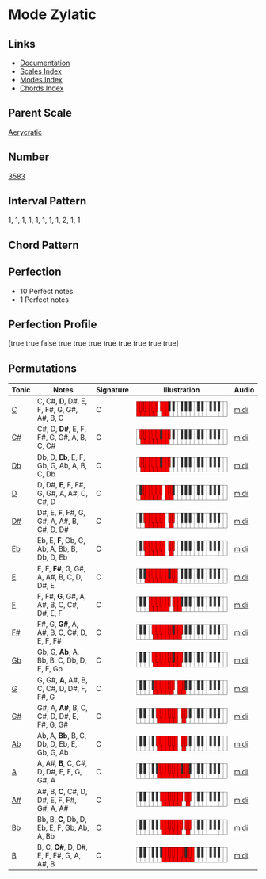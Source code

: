 # Mode Zylatic

## Links

- [Documentation](README.md)
- [Scales Index](Scales.md)
- [Modes Index](Modes.md)
- [Chords Index](Chords.md)

## Parent Scale

[Aerycratic](ScaleAerycratic.md)

## Number

[3583](https://ianring.com/musictheory/scales/3583)

## Interval Pattern

1, 1, 1, 1, 1, 1, 1, 1, 2, 1, 1

## Chord Pattern



## Perfection

- 10 Perfect notes
- 1 Perfect notes

## Perfection Profile

[true true false true true true true true true true true]

## Permutations

| Tonic | Notes | Signature | Illustration | Audio |
|-------|-------|-----------|--------------|-------|
| [C](ModeCNaturalZylatic.md) | C, C#, **D**, D#, E, F, F#, G, G#, A#, B, C | C | ![CNaturalZylatic](ModeCNaturalZylatic.png) | [midi](https://github.com/edipermadi/music/blob/main/docs/ModeCNaturalZylatic.mid?raw=true) |
| [C#](ModeCSharpZylatic.md) | C#, D, **D#**, E, F, F#, G, G#, A, B, C, C# | C | ![CSharpZylatic](ModeCSharpZylatic.png) | [midi](https://github.com/edipermadi/music/blob/main/docs/ModeCSharpZylatic.mid?raw=true) |
| [Db](ModeDFlatZylatic.md) | Db, D, **Eb**, E, F, Gb, G, Ab, A, B, C, Db | C | ![DFlatZylatic](ModeDFlatZylatic.png) | [midi](https://github.com/edipermadi/music/blob/main/docs/ModeDFlatZylatic.mid?raw=true) |
| [D](ModeDNaturalZylatic.md) | D, D#, **E**, F, F#, G, G#, A, A#, C, C#, D | C | ![DNaturalZylatic](ModeDNaturalZylatic.png) | [midi](https://github.com/edipermadi/music/blob/main/docs/ModeDNaturalZylatic.mid?raw=true) |
| [D#](ModeDSharpZylatic.md) | D#, E, **F**, F#, G, G#, A, A#, B, C#, D, D# | C | ![DSharpZylatic](ModeDSharpZylatic.png) | [midi](https://github.com/edipermadi/music/blob/main/docs/ModeDSharpZylatic.mid?raw=true) |
| [Eb](ModeEFlatZylatic.md) | Eb, E, **F**, Gb, G, Ab, A, Bb, B, Db, D, Eb | C | ![EFlatZylatic](ModeEFlatZylatic.png) | [midi](https://github.com/edipermadi/music/blob/main/docs/ModeEFlatZylatic.mid?raw=true) |
| [E](ModeENaturalZylatic.md) | E, F, **F#**, G, G#, A, A#, B, C, D, D#, E | C | ![ENaturalZylatic](ModeENaturalZylatic.png) | [midi](https://github.com/edipermadi/music/blob/main/docs/ModeENaturalZylatic.mid?raw=true) |
| [F](ModeFNaturalZylatic.md) | F, F#, **G**, G#, A, A#, B, C, C#, D#, E, F | C | ![FNaturalZylatic](ModeFNaturalZylatic.png) | [midi](https://github.com/edipermadi/music/blob/main/docs/ModeFNaturalZylatic.mid?raw=true) |
| [F#](ModeFSharpZylatic.md) | F#, G, **G#**, A, A#, B, C, C#, D, E, F, F# | C | ![FSharpZylatic](ModeFSharpZylatic.png) | [midi](https://github.com/edipermadi/music/blob/main/docs/ModeFSharpZylatic.mid?raw=true) |
| [Gb](ModeGFlatZylatic.md) | Gb, G, **Ab**, A, Bb, B, C, Db, D, E, F, Gb | C | ![GFlatZylatic](ModeGFlatZylatic.png) | [midi](https://github.com/edipermadi/music/blob/main/docs/ModeGFlatZylatic.mid?raw=true) |
| [G](ModeGNaturalZylatic.md) | G, G#, **A**, A#, B, C, C#, D, D#, F, F#, G | C | ![GNaturalZylatic](ModeGNaturalZylatic.png) | [midi](https://github.com/edipermadi/music/blob/main/docs/ModeGNaturalZylatic.mid?raw=true) |
| [G#](ModeGSharpZylatic.md) | G#, A, **A#**, B, C, C#, D, D#, E, F#, G, G# | C | ![GSharpZylatic](ModeGSharpZylatic.png) | [midi](https://github.com/edipermadi/music/blob/main/docs/ModeGSharpZylatic.mid?raw=true) |
| [Ab](ModeAFlatZylatic.md) | Ab, A, **Bb**, B, C, Db, D, Eb, E, Gb, G, Ab | C | ![AFlatZylatic](ModeAFlatZylatic.png) | [midi](https://github.com/edipermadi/music/blob/main/docs/ModeAFlatZylatic.mid?raw=true) |
| [A](ModeANaturalZylatic.md) | A, A#, **B**, C, C#, D, D#, E, F, G, G#, A | C | ![ANaturalZylatic](ModeANaturalZylatic.png) | [midi](https://github.com/edipermadi/music/blob/main/docs/ModeANaturalZylatic.mid?raw=true) |
| [A#](ModeASharpZylatic.md) | A#, B, **C**, C#, D, D#, E, F, F#, G#, A, A# | C | ![ASharpZylatic](ModeASharpZylatic.png) | [midi](https://github.com/edipermadi/music/blob/main/docs/ModeASharpZylatic.mid?raw=true) |
| [Bb](ModeBFlatZylatic.md) | Bb, B, **C**, Db, D, Eb, E, F, Gb, Ab, A, Bb | C | ![BFlatZylatic](ModeBFlatZylatic.png) | [midi](https://github.com/edipermadi/music/blob/main/docs/ModeBFlatZylatic.mid?raw=true) |
| [B](ModeBNaturalZylatic.md) | B, C, **C#**, D, D#, E, F, F#, G, A, A#, B | C | ![BNaturalZylatic](ModeBNaturalZylatic.png) | [midi](https://github.com/edipermadi/music/blob/main/docs/ModeBNaturalZylatic.mid?raw=true) |
